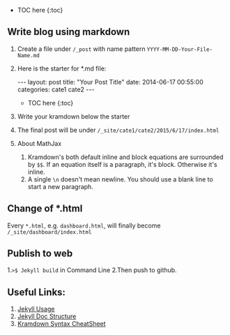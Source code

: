 * TOC here
{:toc}

## Write blog using markdown

1. Create a file under `/_post` with name pattern `YYYY-MM-DD-Your-File-Name.md`
2.  Here is the starter for *.md file:

	\-\-\-
	layout: post
	title:  "Your Post Title"
	date:   2014-06-17 00:55:00
	categories: cate1 cate2
	\-\-\-
	* TOC here
	{:toc}

3.  Write your kramdown below the starter
4. The final post will be under `/_site/cate1/cate2/2015/6/17/index.html`
5. About MathJax
	1. Kramdown's both default inline and block equations are surrounded by `$$`. If an equation itself is a paragraph, it's block. Otherwise it's inline. 
	2. A single `\n` doesn't mean newline. You should use a blank line to start a new paragraph. 

## Change of *.html

Every `*.html`, e.g. `dashboard.html`, will finally become `/_site/dashboard/index.html`

## Publish to web

1.`>$ Jekyll build` in Command Line
2.Then push to github.

## Useful Links:

1. [Jekyll Usage](http://jekyllrb.com/docs/usage/)
2. [Jekyll Doc Structure](http://jekyllrb.com/docs/structure/)
3. [Kramdown Syntax CheatSheet](http://daringfireball.net/projects/markdown/dingus)

